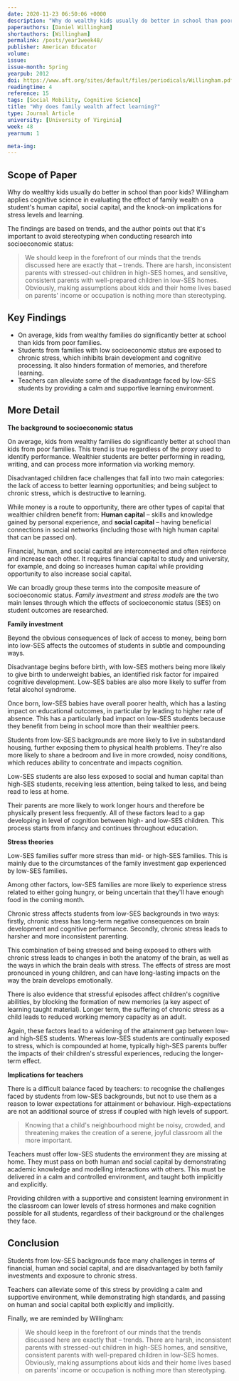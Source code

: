 ```yaml
---
date: 2020-11-23 06:50:06 +0000
description: "Why do wealthy kids usually do better in school than poor kids? Willingham applies cognitive science in evaluating the effect of family wealth on a student's human capital, social capital, and the knock-on implications for stress levels and learning."
paperauthors: [Daniel Willingham]
shortauthors: [Willingham]
permalink: /posts/year1week48/
publisher: American Educator
volume:
issue:
issue-month: Spring
yearpub: 2012
doi: https://www.aft.org/sites/default/files/periodicals/Willingham.pdf
readingtime: 4
reference: 15
tags: [Social Mobility, Cognitive Science]
title: "Why does family wealth affect learning?"
type: Journal Article
university: [University of Virginia]
week: 48
yearnum: 1

meta-img:
---
```


## Scope of Paper

Why do wealthy kids usually do better in school than poor kids? Willingham applies cognitive science in evaluating the effect of family wealth on a student's human capital, social capital, and the knock-on implications for stress levels and learning.  

The findings are based on trends, and the author points out that it's important to avoid stereotyping when conducting research into socioeconomic status:

> We should keep in the forefront of our minds that the trends discussed here are exactly that – trends. There are harsh, inconsistent parents with stressed-out children in high-SES homes, and sensitive, consistent parents with well-prepared children in low-SES homes. Obviously, making assumptions about kids and their home lives based on parents' income or occupation is nothing more than stereotyping.

## Key Findings

- On average, kids from wealthy families do significantly better at school than kids from poor families.
- Students from families with low socioeconomic status are exposed to chronic stress, which inhibits brain development and cognitive processing. It also hinders formation of memories, and therefore learning.
- Teachers can alleviate some of the disadvantage faced by low-SES students by providing a calm and supportive learning environment.

## More Detail

**The background to socioeconomic status**

On average, kids from wealthy families do significantly better at school than kids from poor families. This trend is true regardless of the proxy used to identify performance. Wealthier students are better performing in reading, writing, and can process more information via working memory.

Disadvantaged children face challenges that fall into two main categories: the lack of access to better learning opportunities; and being subject to chronic stress, which is destructive to learning.

While money is a route to opportunity, there are other types of capital that wealthier children benefit from:
**Human capital** – skills and knowledge gained by personal experience, and **social capital** – having beneficial connections in social networks (including those with high human capital that can be passed on).

Financial, human, and social capital are interconnected and often reinforce and increase each other. It requires financial capital to study and university, for example, and doing so increases human capital while providing opportunity to also increase social capital.

We can broadly group these terms into the composite measure of socioeconomic status. _Family investment_ and _stress models_ are the two main lenses through which the effects of socioeconomic status (SES) on student outcomes are researched.

**Family investment**

Beyond the obvious consequences of lack of access to money, being born into low-SES affects the outcomes of students in subtle and compounding ways.

Disadvantage begins before birth, with low-SES mothers being more likely to give birth to underweight babies, an identified risk factor for impaired cognitive development. Low-SES babies are also more likely to suffer from fetal alcohol syndrome.

Once born, low-SES babies have overall poorer health, which has a lasting impact on educational outcomes, in particular by leading to higher rate of absence. This has a particularly bad impact on low-SES students because they benefit from being in school more than their wealthier peers.

Students from low-SES backgrounds are more likely to live in substandard housing, further exposing them to physical health problems. They're also more likely to share a bedroom and live in more crowded, noisy conditions, which reduces ability to concentrate and impacts cognition.

Low-SES students are also less exposed to social and human capital than high-SES students, receiving less attention, being talked to less, and being read to less at home.

Their parents are more likely to work longer hours and therefore be physically present less frequently. All of these factors lead to a gap developing in level of cognition between high- and low-SES children. This process starts from infancy and continues throughout education.

**Stress theories**

Low-SES families suffer more stress than mid- or high-SES families. This is mainly due to the circumstances of the family investment gap experienced by low-SES families.

Among other factors, low-SES families are more likely to experience stress related to either going hungry, or being uncertain that they'll have enough food in the coming month.

Chronic stress affects students from low-SES backgrounds in two ways: firstly, chronic stress has long-term negative consequences on brain development and cognitive performance. Secondly, chronic stress leads to harsher and more inconsistent parenting.

This combination of being stressed and being exposed to others with chronic stress leads to changes in both the anatomy of the brain, as well as the ways in which the brain deals with stress. The effects of stress are most pronounced in young children, and can have long-lasting impacts on the way the brain develops emotionally.

There is also evidence that stressful episodes affect children's cognitive abilities, by blocking the formation of new memories (a key aspect of learning taught material). Longer term, the suffering of chronic stress as a child leads to reduced working memory capacity as an adult.

Again, these factors lead to a widening of the attainment gap between low- and high-SES students. Whereas low-SES students are continually exposed to stress, which is compounded at home, typically high-SES parents buffer the impacts of their children's stressful experiences, reducing the longer-term effect.

**Implications for teachers**

There is a difficult balance faced by teachers: to recognise the challenges faced by students from low-SES backgrounds, but not to use them as a reason to lower expectations for attainment or behaviour. High-expectations are not an additional source of stress if coupled with high levels of support.

> Knowing that a child's neighbourhood might be noisy, crowded, and threatening makes the creation of a serene, joyful classroom all the more important.

Teachers must offer low-SES students the environment they are missing at home. They must pass on both human and social capital by demonstrating academic knowledge and modelling interactions with others. This must be delivered in a calm and controlled environment, and taught both implicitly and explicitly.  

Providing children with a supportive and consistent learning environment in the classroom can lower levels of stress hormones and make cognition possible for all students, regardless of their background or the challenges they face.


## Conclusion

Students from low-SES backgrounds face many challenges in terms of financial, human and social capital, and are disadvantaged by both family investments and exposure to chronic stress.

Teachers can alleviate some of this stress by providing a calm and supportive environment, while demonstrating high standards, and passing on human and social capital both explicitly and implicitly.

Finally, we are reminded by Willingham:

> We should keep in the forefront of our minds that the trends discussed here are exactly that – trends. There are harsh, inconsistent parents with stressed-out children in high-SES homes, and sensitive, consistent parents with well-prepared children in low-SES homes. Obviously, making assumptions about kids and their home lives based on parents' income or occupation is nothing more than stereotyping.
